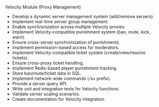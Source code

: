 Velocity Module (Proxy Management)
- Develop a dynamic server management system (add/remove servers).
- Implement real-time server group management.
- Enable synchronization across multiple Velocity proxies.
- Implement Velocity-compatible punishment system (ban, mute, kick, warn).
- Ensure cross-server synchronization of punishments.
- Implement permission-based access for moderators.
- Implement Velocity-compatible ticket system (create/view/resolve tickets).
- Ensure cross-proxy ticket handling.
- Implement Redis-based player punishment tracking.
- Store ban/mute/ticket data in SQL.
- Implement network-wide commands (`/bv` prefix).
- Provide a server query API.
- Write unit and integration tests for Velocity functions.
- Validate server scaling scenarios.
- Create documentation for Velocity integration.
